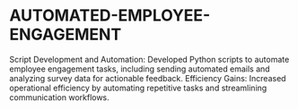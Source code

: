 # AUTOMATED-EMPLOYEE-ENGAGEMENT
Script Development and Automation: Developed Python scripts to automate employee engagement tasks, including sending automated emails and analyzing survey data for actionable feedback. Efficiency Gains: Increased operational efficiency by automating repetitive tasks and streamlining communication workflows.
